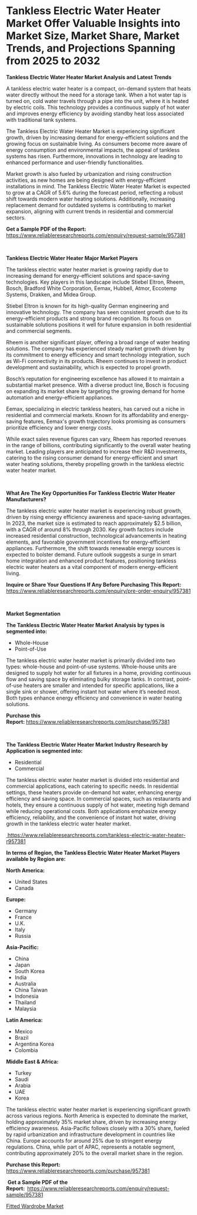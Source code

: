 <p><h1>Tankless Electric Water Heater Market Offer Valuable Insights into Market Size, Market Share, Market Trends, and Projections Spanning from 2025 to 2032</h1></p><p><strong>Tankless Electric Water Heater Market Analysis and Latest Trends</strong></p>
<p><p>A tankless electric water heater is a compact, on-demand system that heats water directly without the need for a storage tank. When a hot water tap is turned on, cold water travels through a pipe into the unit, where it is heated by electric coils. This technology provides a continuous supply of hot water and improves energy efficiency by avoiding standby heat loss associated with traditional tank systems.</p><p>The Tankless Electric Water Heater Market is experiencing significant growth, driven by increasing demand for energy-efficient solutions and the growing focus on sustainable living. As consumers become more aware of energy consumption and environmental impacts, the appeal of tankless systems has risen. Furthermore, innovations in technology are leading to enhanced performance and user-friendly functionalities.</p><p>Market growth is also fueled by urbanization and rising construction activities, as new homes are being designed with energy-efficient installations in mind. The Tankless Electric Water Heater Market is expected to grow at a CAGR of 5.6% during the forecast period, reflecting a robust shift towards modern water heating solutions. Additionally, increasing replacement demand for outdated systems is contributing to market expansion, aligning with current trends in residential and commercial sectors.</p></p>
<p><strong>Get a Sample PDF of the Report:&nbsp;</strong> <a href="https://www.reliableresearchreports.com/enquiry/request-sample/957381?utm_campaign=3190&utm_medium=2&utm_source=Github&utm_content=ia&utm_term=04042025&utm_id=tankless-electric-water-heater">https://www.reliableresearchreports.com/enquiry/request-sample/957381</a></p>
<p>&nbsp;</p>
<p><strong>Tankless Electric Water Heater Major Market Players</strong></p>
<p><p>The tankless electric water heater market is growing rapidly due to increasing demand for energy-efficient solutions and space-saving technologies. Key players in this landscape include Stiebel Eltron, Rheem, Bosch, Bradford White Corporation, Eemax, Hubbell, Atmor, Eccotemp Systems, Drakken, and Midea Group.</p><p>Stiebel Eltron is known for its high-quality German engineering and innovative technology. The company has seen consistent growth due to its energy-efficient products and strong brand recognition. Its focus on sustainable solutions positions it well for future expansion in both residential and commercial segments.</p><p>Rheem is another significant player, offering a broad range of water heating solutions. The company has experienced steady market growth driven by its commitment to energy efficiency and smart technology integration, such as Wi-Fi connectivity in its products. Rheem continues to invest in product development and sustainability, which is expected to propel growth.</p><p>Bosch’s reputation for engineering excellence has allowed it to maintain a substantial market presence. With a diverse product line, Bosch is focusing on expanding its market share by targeting the growing demand for home automation and energy-efficient appliances.</p><p>Eemax, specializing in electric tankless heaters, has carved out a niche in residential and commercial markets. Known for its affordability and energy-saving features, Eemax's growth trajectory looks promising as consumers prioritize efficiency and lower energy costs.</p><p>While exact sales revenue figures can vary, Rheem has reported revenues in the range of billions, contributing significantly to the overall water heating market. Leading players are anticipated to increase their R&D investments, catering to the rising consumer demand for energy-efficient and smart water heating solutions, thereby propelling growth in the tankless electric water heater market.</p></p>
<p>&nbsp;</p>
<p><strong>What Are The Key Opportunities For Tankless Electric Water Heater Manufacturers?</strong></p>
<p><p>The tankless electric water heater market is experiencing robust growth, driven by rising energy efficiency awareness and space-saving advantages. In 2023, the market size is estimated to reach approximately $2.5 billion, with a CAGR of around 8% through 2030. Key growth factors include increased residential construction, technological advancements in heating elements, and favorable government incentives for energy-efficient appliances. Furthermore, the shift towards renewable energy sources is expected to bolster demand. Future outlook suggests a surge in smart home integration and enhanced product features, positioning tankless electric water heaters as a vital component of modern energy-efficient living.</p></p>
<p><strong>Inquire or Share Your Questions If Any Before Purchasing This Report:</strong> <a href="https://www.reliableresearchreports.com/enquiry/pre-order-enquiry/957381?utm_campaign=3190&utm_medium=2&utm_source=Github&utm_content=ia&utm_term=04042025&utm_id=tankless-electric-water-heater">https://www.reliableresearchreports.com/enquiry/pre-order-enquiry/957381</a></p>
<p>&nbsp;</p>
<p><strong>Market Segmentation</strong></p>
<p><strong>The Tankless Electric Water Heater Market Analysis by types is segmented into:</strong></p>
<p><ul><li>Whole-House</li><li>Point-of-Use</li></ul></p>
<p><p>The tankless electric water heater market is primarily divided into two types: whole-house and point-of-use systems. Whole-house units are designed to supply hot water for all fixtures in a home, providing continuous flow and saving space by eliminating bulky storage tanks. In contrast, point-of-use heaters are smaller and intended for specific applications, like a single sink or shower, offering instant hot water where it’s needed most. Both types enhance energy efficiency and convenience in water heating solutions.</p></p>
<p><strong>Purchase this Report:&nbsp;</strong><a href="https://www.reliableresearchreports.com/purchase/957381?utm_campaign=3190&utm_medium=2&utm_source=Github&utm_content=ia&utm_term=04042025&utm_id=tankless-electric-water-heater">https://www.reliableresearchreports.com/purchase/957381</a></p>
<p>&nbsp;</p>
<p><strong>The Tankless Electric Water Heater Market Industry Research by Application is segmented into:</strong></p>
<p><ul><li>Residential</li><li>Commercial</li></ul></p>
<p><p>The tankless electric water heater market is divided into residential and commercial applications, each catering to specific needs. In residential settings, these heaters provide on-demand hot water, enhancing energy efficiency and saving space. In commercial spaces, such as restaurants and hotels, they ensure a continuous supply of hot water, meeting high demand while reducing operational costs. Both applications emphasize energy efficiency, reliability, and the convenience of instant hot water, driving growth in the tankless electric water heater market.</p></p>
<p><a href="https://www.reliableresearchreports.com/tankless-electric-water-heater-r957381?utm_campaign=3190&utm_medium=2&utm_source=Github&utm_content=ia&utm_term=04042025&utm_id=tankless-electric-water-heater">&nbsp;https://www.reliableresearchreports.com/tankless-electric-water-heater-r957381</a></p>
<p><strong>In terms of Region, the Tankless Electric Water Heater Market Players available by Region are:</strong></p>
<p>
    <p> <strong> North America: </strong>
        <ul>
            <li>United States</li>
            <li>Canada</li>
        </ul>
        </p> 
    <p> <strong> Europe: </strong>
        <ul>
            <li>Germany</li>
            <li>France</li>
            <li>U.K.</li>
            <li>Italy</li>
            <li>Russia</li>
        </ul>
        </p> 
    <p> <strong> Asia-Pacific: </strong>
        <ul>
            <li>China</li>
            <li>Japan</li>
            <li>South Korea</li>
            <li>India</li>
            <li>Australia</li>
            <li>China Taiwan</li>
            <li>Indonesia</li>
            <li>Thailand</li>
            <li>Malaysia</li>
        </ul>
        </p> 
    <p> <strong> Latin America: </strong>
        <ul>
            <li>Mexico</li>
            <li>Brazil</li>
            <li>Argentina Korea</li>
            <li>Colombia</li>
        </ul>
        </p> 
    <p> <strong> Middle East & Africa: </strong>
        <ul>
            <li>Turkey</li>
            <li>Saudi</li>
            <li>Arabia</li>
            <li>UAE</li>
            <li>Korea</li>
        </ul>
    </p>
    </p>
<p><p>The tankless electric water heater market is experiencing significant growth across various regions. North America is expected to dominate the market, holding approximately 35% market share, driven by increasing energy efficiency awareness. Asia-Pacific follows closely with a 30% share, fueled by rapid urbanization and infrastructure development in countries like China. Europe accounts for around 25% due to stringent energy regulations. China, while part of APAC, represents a notable segment, contributing approximately 20% to the overall market share in the region.</p></p>
<p><strong>Purchase this Report: </strong><a href="https://www.reliableresearchreports.com/purchase/957381?utm_campaign=3190&utm_medium=2&utm_source=Github&utm_content=ia&utm_term=04042025&utm_id=tankless-electric-water-heater">https://www.reliableresearchreports.com/purchase/957381</a></p>
<p>&nbsp;<strong>Get a Sample PDF of the Report:&nbsp;&nbsp;</strong><a href="https://www.reliableresearchreports.com/enquiry/request-sample/957381?utm_campaign=3190&utm_medium=2&utm_source=Github&utm_content=ia&utm_term=04042025&utm_id=tankless-electric-water-heater">https://www.reliableresearchreports.com/enquiry/request-sample/957381</a></p>
<p><strong></strong></p>
<p><p><a href="https://github.com/denbelnmer50/Market-Research-Report-List-1/blob/main/fitted-wardrobe-market.md?utm_campaign=3190&utm_medium=2&utm_source=Github&utm_content=ia&utm_term=04042025&utm_id=tankless-electric-water-heater">Fitted Wardrobe Market</a></p></p>